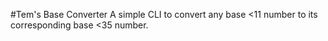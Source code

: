 #Tem's Base Converter
A simple CLI to convert any base <11 number to its corresponding base <35 number. 
